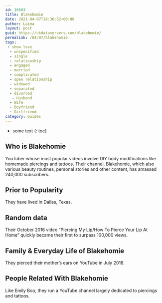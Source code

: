```yaml
---
id: 16663
title: Blakehomie
date: 2021-04-07T18:36:52+00:00
author: Laima
layout: post
guid: https://ukdataservers.com/blakehomie/
permalink: /04/07/blakehomie
tags:
 - show love
  - unspecified
  - single
  - relationship
  - engaged
  - married
  - complicated
  - open relationship
  - widowed
  - separated
  - divorced
   - Husband
  - Wife
  - Boyfriend
  - Girlfriend
category: Guides
---
```


* some text
{: toc}


## Who is Blakehomie
                  
                  
                  
YouTuber whose most popular videos involve DIY body modifications like homemade piercings and tattoos. Their channel, Blakehomie, which also various beauty routines, personal stories and other content, has amassed 240,000 subscribers. 
                  
              
            
              
            
                
                
                
## Prior to Popularity
                  
                  
                  
They have lived in Dallas, Texas. 
                  
              
            
              
            
                
                
                
## Random data
                  
                  
                  
Their October 2016 video &#8220;Piercing My Lip/How To Pierce Your Lip At Home&#8221; quickly became their first to surpass 100,000 views. 
                  
              
            
              
            
                
                
                
## Family & Everyday Life of Blakehomie
                  
                  
                  
They pierced their mother&#8217;s ears on YouTube in July 2018.
                  
              
            
              
            
                
                
                
## People Related With Blakehomie
                  
                  
                  
Like Emily Boo, they run a YouTube channel largely dedicated to piercings and tattoos. 
                  
              
            
              
            
                
              
            
              
              
            
            
              
            
          
          
          